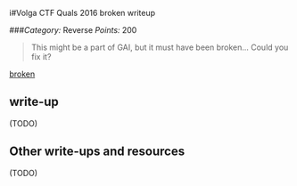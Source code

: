 i#Volga CTF Quals 2016 broken writeup

###*Category:* Reverse *Points:* 200

> This might be a part of GAI, but it must have been broken... Could you fix it?

[broken](crypto/broken-200/broken)

## write-up

(TODO)

## Other write-ups and resources

(TODO)
